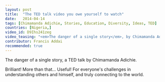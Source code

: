 ```yaml
---
layout: post
title:  "The TED talk video you owe yourself to watch"
date:   2014-04-14
tags: [Chimamanda Adichie, Stories, Education, Diversity, Ideas, TED]
countries: [Nigeria,]
video_id: D9Ihs241zeg
video_teasing: "<em>The danger of a single story</em>, by Chimamanda Adichie. <br>A recommended TED talk video."
contributor: Francis Addai
recommended: true
---
```


The danger of a single story, a TED talk by Chimamanda Adichie.

Brilliant! More than that... Useful! For everyone's challenges in understanding others and himself, 
and truly connecting to the world.